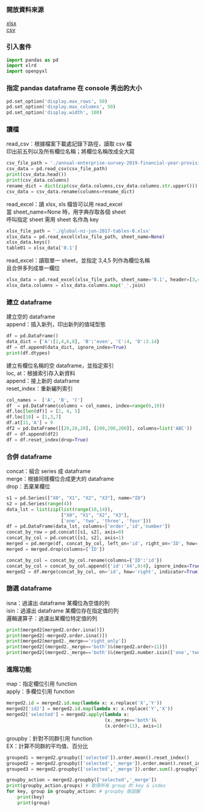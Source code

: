 ### 開放資料來源
[xlsx](https://www.stats.govt.nz/assets/Reports/Global-New-Zealand/Global-New-Zealand-year-ended-June-2017/global-nz-jun-2017-tables-0.xlsx)  
[csv](https://www.stats.govt.nz/assets/Uploads/Annual-enterprise-survey/Annual-enterprise-survey-2019-financial-year-provisional/Download-data/annual-enterprise-survey-2019-financial-year-provisional-csv.csv)
### 引入套件
```python
import pandas as pd
import xlrd 
import openpyxl
```
### 指定 pandas dataframe 在 console 秀出的大小
```python
pd.set_option('display.max_rows', 50)
pd.set_option('display.max_columns', 50)
pd.set_option('display.width', 100)
```
### 讀檔
read_csv：根據檔案下載處記錄下路徑，讀取 csv 檔  
印出前五列以及所有欄位名稱；將欄位名稱改成全大寫  
```python
csv_file_path = './annual-enterprise-survey-2019-financial-year-provisional-csv.csv'
csv_data = pd.read_csv(csv_file_path)
print(csv_data.head())
print(csv_data.columns)
rename_dict = dict(zip(csv_data.columns,csv_data.columns.str.upper()))
csv_data = csv_data.rename(columns=rename_dict)
```
read_excel：讀 xlsx, xls 檔皆可以用  read_excel  
當 sheet_name=None 時，用字典存取各個 sheet  
呼叫指定 sheet 需用 sheet 名作為 key  
```python
xlsx_file_path = './global-nz-jun-2017-tables-0.xlsx'
xlsx_data = pd.read_excel(xlsx_file_path, sheet_name=None)
xlsx_data.keys()
table01 = xlsx_data['0.1']
```
read_excel：讀取單一 sheet，並指定 3,4,5 列作為欄位名稱  
且合併多列成單一欄位  
```python
xlsx_data = pd.read_excel(xlsx_file_path, sheet_name='0.1', header=[3,4,5])
xlsx_data.columns = xlsx_data.columns.map('_'.join)
```
### 建立 dataframe
建立空的 dataframe  
append：插入新列，印出新列的值域型態  
```python
df = pd.DataFrame()
data_dict = {'A':[2,4,6,8], 'B':'even', 'C':4, 'D':3.14}
df = df.append(data_dict, ignore_index=True)
print(df.dtypes)
```
建立有欄位名稱的空 dataframe，並指定索引  
loc, at：根據索引存入新資料  
append：接上新的 dataframe  
reset_index：重新編列索引  
```python
col_names =  ['A', 'B', 'C']
df  = pd.DataFrame(columns = col_names, index=range(6,10))
df.loc[len(df)] = [2, 4, 5]
df.loc[10] = [1,3,7]
df.at[11,'A'] = 9
df2 = pd.DataFrame([[20,20,20], [200,200,200]], columns=list('ABC'))
df = df.append(df2)
df = df.reset_index(drop=True)
```
### 合併 dataframe
concat：組合 series 成  dataframe  
merge：根據同樣欄位合成更大的 dataframe  
drop：丟棄某欄位  
```python
s1 = pd.Series(["X0", "X1", "X2", "X3"], name="ID")
s2 = pd.Series(range(4))
data_lst = list(zip(list(range(10,14)),
                    ["X0", "X1", "X2", "X3"],
                    ['one', 'two', 'three', 'four']))
df = pd.DataFrame(data_lst, columns=['order','id','number'])
concat_by_row = pd.concat([s1, s2], axis=0)
concat_by_col = pd.concat([s1, s2], axis=1)
merged = pd.merge(df, concat_by_col, left_on='id', right_on='ID', how='left')
merged = merged.drop(columns=['ID'])

concat_by_col = concat_by_col.rename(columns={'ID':'id'})
concat_by_col = concat_by_col.append({'id':'X4',0:4}, ignore_index=True)
merged2 = df.merge(concat_by_col, on='id', how='right', indicator=True)
```
### 篩選 dataframe
isna：過濾出 dataframe 某欄位為空值的列  
isin：過濾出 dataframe 某欄位存在指定值的列  
邏輯運算子：過濾出某欄位特定值的列  
```python
print(merged2[merged2.order.isna()])
print(merged2[~merged2.order.isna()])
print(merged2[merged2._merge=='right_only'])
print(merged2[(merged2._merge=='both')&(merged2.order>11)])
print(merged2[(merged2._merge=='both')&(merged2.number.isin(['one','two']))])
```
### 進階功能
map：指定欄位引用 function  
apply：多欄位引用 function  
```python
merged2.id = merged2.id.map(lambda x: x.replace('X','Y'))
merged2['id2'] = merged2.id.map(lambda x: x.replace('Y','X'))
merged2['selected'] = merged2.apply(lambda x:
                                    (x._merge=='both')&
                                    (x.order>11), axis=1)
```
groupby：針對不同群引用 function  
EX：計算不同群的平均值、百分比  
```python
grouped1 = merged2.groupby(['selected']).order.mean().reset_index()
grouped2 = merged2.groupby(['selected','_merge']).order.mean().reset_index()
grouped3 = merged2.groupby(['selected','_merge']).order.sum().groupby(level=[1]).apply(lambda x:x/x.sum()).reset_index()

groupby_action = merged2.groupby(['selected','_merge'])
print(groupby_action.groups) # 取得所有 group 的 key & index
for key, group in groupby_action: # groupby 做迴圈
    print(key)
    print(group)
```
